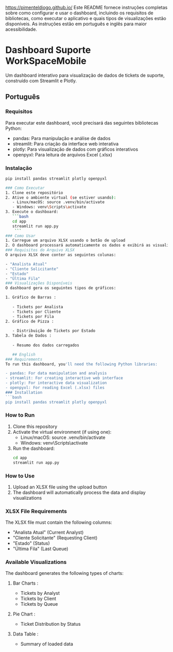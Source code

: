 https://pimenteldiogo.github.io/
Este README fornece instruções completas sobre como configurar e usar o dashboard, incluindo os requisitos de bibliotecas, como executar o aplicativo e quais tipos de visualizações estão disponíveis. As instruções estão em português e inglês para maior acessibilidade.

# Dashboard Suporte WorkSpaceMobile

Um dashboard interativo para visualização de dados de tickets de suporte, construído com Streamlit e Plotly.

## Português

### Requisitos

Para executar este dashboard, você precisará das seguintes bibliotecas Python:

- pandas: Para manipulação e análise de dados
- streamlit: Para criação da interface web interativa
- plotly: Para visualização de dados com gráficos interativos
- openpyxl: Para leitura de arquivos Excel (.xlsx)

### Instalação

```bash
pip install pandas streamlit plotly openpyxl

### Como Executar
1. Clone este repositório
2. Ative o ambiente virtual (se estiver usando):
   - Linux/macOS: source .venv/bin/activate
   - Windows: venv\Scripts\activate
3. Execute o dashboard:
   ```bash
   cd app
   streamlit run app.py
    ```
### Como Usar
1. Carregue um arquivo XLSX usando o botão de upload
2. O dashboard processará automaticamente os dados e exibirá as visualizações
### Requisitos do Arquivo XLSX
O arquivo XLSX deve conter as seguintes colunas:

- "Analista Atual"
- "Cliente Solicitante"
- "Estado"
- "Última Fila"
### Visualizações Disponíveis
O dashboard gera os seguintes tipos de gráficos:

1. Gráfico de Barras :
   
   - Tickets por Analista
   - Tickets por Cliente
   - Tickets por Fila
2. Gráfico de Pizza :
   
   - Distribuição de Tickets por Estado
3. Tabela de Dados :
   
   - Resumo dos dados carregados

   ## English
### Requirements
To run this dashboard, you'll need the following Python libraries:

- pandas: For data manipulation and analysis
- streamlit: For creating interactive web interface
- plotly: For interactive data visualization
- openpyxl: For reading Excel (.xlsx) files
### Installation
```bash
pip install pandas streamlit plotly openpyxl
 ```

### How to Run
1. Clone this repository
2. Activate the virtual environment (if using one):
   - Linux/macOS: source .venv/bin/activate
   - Windows: venv\Scripts\activate
3. Run the dashboard:
   ```bash
   cd app
   streamlit run app.py
    ```
### How to Use
1. Upload an XLSX file using the upload button
2. The dashboard will automatically process the data and display visualizations
### XLSX File Requirements
The XLSX file must contain the following columns:

- "Analista Atual" (Current Analyst)
- "Cliente Solicitante" (Requesting Client)
- "Estado" (Status)
- "Última Fila" (Last Queue)
### Available Visualizations
The dashboard generates the following types of charts:

1. Bar Charts :
   
   - Tickets by Analyst
   - Tickets by Client
   - Tickets by Queue
2. Pie Chart :
   
   - Ticket Distribution by Status
3. Data Table :
   
   - Summary of loaded data
